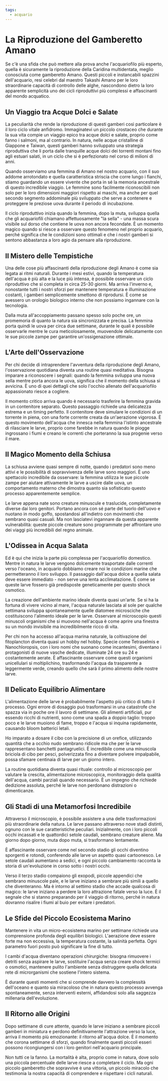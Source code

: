 ```yaml
---
tags:
  - acquario
---
```


# La Riproduzione del Gamberetto Amano

Se c'è una sfida che può mettere alla prova anche l'acquariofilo più esperto, quella è sicuramente la riproduzione della Caridina multidentata, meglio conosciuta come gamberetto Amano. Questi piccoli e instancabili spazzini dell'acquario, resi celebri dal maestro Takashi Amano per le loro straordinarie capacità di controllo delle alghe, nascondono dietro la loro apparente semplicità uno dei cicli riproduttivi più complessi e affascinanti del mondo acquatico.

## Un Viaggio tra Acque Dolci e Salate

La peculiarità che rende la riproduzione di questi gamberi così particolare è il loro ciclo vitale anfidromo. Immaginatevi un piccolo crostaceo che durante la sua vita compie un viaggio epico tra acque dolci e salate, proprio come fanno i salmoni, ma al contrario. In natura, nelle acque cristalline di Giappone e Taiwan, questi gamberi hanno sviluppato una strategia riproduttiva che li porta dalle tranquille acque dolci dei torrenti montani fino agli estuari salati, in un ciclo che si è perfezionato nel corso di milioni di anni.

Quando osserviamo una femmina di Amano nel nostro acquario, con il suo addome arrotondato e quella caratteristica striscia che corre lungo i fianchi, stiamo guardando un essere vivente che porta in sé la memoria ancestrale di questo incredibile viaggio. Le femmine sono facilmente riconoscibili non solo per le loro dimensioni maggiori rispetto ai maschi, ma anche per quel secondo segmento addominale più sviluppato che serve a contenere e proteggere le preziose uova durante il periodo di incubazione.

Il ciclo riproduttivo inizia quando la femmina, dopo la muta, sviluppa quella che gli acquariofili chiamano affettuosamente "la sella" - una massa scura visibile sul dorso che contiene le uova non ancora fecondate. È un momento magico quando si riesce a osservare questo fenomeno nel proprio acquario, perché significa che le condizioni sono ottimali e che i nostri gamberi si sentono abbastanza a loro agio da pensare alla riproduzione.

## Il Mistero delle Tempistiche

Una delle cose più affascinanti della riproduzione degli Amano è come sia legata ai ritmi naturali. Durante i mesi estivi, quando la temperatura dell'acqua è più alta e la luce più intensa, è possibile osservare un ciclo riproduttivo che si completa in circa 25-30 giorni. Ma arriva l'inverno e, nonostante tutti i nostri sforzi per mantenere temperatura e illuminazione costanti, i gamberi semplicemente smettono di riprodursi. È come se avessero un orologio biologico interno che non possiamo ingannare con la tecnologia.

Dalla muta all'accoppiamento passano spesso solo poche ore, un promemoria di quanto la natura sia sincronizzata e precisa. La femmina porta quindi le uova per circa due settimane, durante le quali è possibile osservarle mentre le cura meticolosamente, muovendole delicatamente con le sue piccole zampe per garantire un'ossigenazione ottimale.

## L'Arte dell'Osservazione

Per chi decide di intraprendere l'avventura della riproduzione degli Amano, l'osservazione quotidiana diventa una routine quasi meditativa. Bisogna imparare a riconoscere i segnali: quando la femmina sviluppa una nuova sella mentre porta ancora le uova, significa che il momento della schiusa si avvicina. È uno di quei dettagli che solo l'occhio allenato dell'acquariofilo appassionato riesce a cogliere.

Il momento critico arriva quando è necessario trasferire la femmina gravida in un contenitore separato. Questo passaggio richiede una delicatezza estrema e un timing perfetto. Il contenitore deve simulare le condizioni di un torrente in piena, con una forte corrente creata da un'aerazione vigorosa. È questo movimento dell'acqua che innesca nella femmina l'istinto ancestrale di rilasciare le larve, proprio come farebbe in natura quando le piogge ingrossano i fiumi e creano le correnti che porteranno la sua progenie verso il mare.

## Il Magico Momento della Schiusa

La schiusa avviene quasi sempre di notte, quando i predatori sono meno attivi e le possibilità di sopravvivenza delle larve sono maggiori. È uno spettacolo incredibile da osservare: la femmina utilizza le sue piccole zampe per aiutare attivamente le larve a uscire dalle uova, un comportamento materno che dimostra quanto sia sofisticato questo processo apparentemente semplice.

Le larve appena nate sono creature minuscule e traslucide, completamente diverse dai loro genitori. Portano ancora con sé parte del tuorlo dell'uovo e nuotano in modo goffo, spostandosi all'indietro con movimenti che sembrano quasi casuali. Ma non lasciatevi ingannare da questa apparente vulnerabilità: queste piccole creature sono programmate per affrontare uno dei viaggi più incredibili del regno animale.

## L'Odissea in Acqua Salata

Ed è qui che inizia la parte più complessa per l'acquariofilo domestico. Mentre in natura le larve vengono dolcemente trasportate dalle correnti verso l'oceano, in acquario dobbiamo creare noi le condizioni marine che permetteranno il loro sviluppo. Il passaggio dall'acqua dolce a quella salata deve essere immediato - non serve una lenta acclimatazione. È come se queste larve fossero già predisposte geneticamente per questo shock osmotico.

La creazione dell'ambiente marino ideale diventa quasi un'arte. Se si ha la fortuna di vivere vicino al mare, l'acqua naturale lasciata al sole per qualche settimana sviluppa spontaneamente quelle diatomee microsciche che costituiscono l'alimento ideale per le larve. Osservare al microscopio questi minuscoli organismi che si muovono nell'acqua è come aprire una finestra su un mondo invisibile ma incredibilmente ricco di vita.

Per chi non ha accesso all'acqua marina naturale, la coltivazione del fitoplancton diventa quasi un hobby nel hobby. Specie come Tetraselmis e Nanochloropsis, con i loro nomi che suonano come incantesimi, diventano i protagonisti di nuove vasche dedicate, illuminate 24 ore su 24 e costantemente aerate. È affascinante osservare come questi organismi unicellulari si moltiplichino, trasformando l'acqua da trasparente a leggermente verde, creando quello che sarà il primo alimento delle nostre larve.

## Il Delicato Equilibrio Alimentare

L'alimentazione delle larve è probabilmente l'aspetto più critico di tutto il processo. Ogni errore di dosaggio può trasformarsi in una catastrofe che spazza via in poche ore il lavoro di settimane. Gli alimenti artificiali, pur essendo ricchi di nutrienti, sono come una spada a doppio taglio: troppo poco e le larve muoiono di fame, troppo e l'acqua si inquina rapidamente, causando bloom batterici letali.

Ho imparato a dosare il cibo con la precisione di un orefice, utilizzando quantità che a occhio nudo sembrano ridicole ma che per le larve rappresentano banchetti pantagruelici. È incredibile come una minuscola briciola di cibo per pesci, polverizzata fino a diventare polvere impalpabile, possa sfamare centinaia di larve per un giorno intero.

La routine quotidiana diventa quasi rituale: controllo al microscopio per valutare la crescita, alimentazione microscopica, monitoraggio della qualità dell'acqua, cambi parziali quando necessario. È un impegno che richiede dedizione assoluta, perché le larve non perdonano distrazioni o dimenticanze.

## Gli Stadi di una Metamorfosi Incredibile

Attraverso il microscopio, è possibile assistere a una delle trasformazioni più straordinarie della natura. Le larve passano attraverso nove stadi distinti, ognuno con le sue caratteristiche peculiari. Inizialmente, con i loro piccoli occhi incassati e le quattordici setole caudali, sembrano creature aliene. Ma giorno dopo giorno, muta dopo muta, si trasformano lentamente.

È affascinante osservare come nel secondo stadio gli occhi diventino sporgenti e rotondi, conferendo alle larve un aspetto quasi cartoonesco. Le setole caudali aumentano a sedici, e ogni piccolo cambiamento racconta la storia di un'evoluzione in corso sotto i nostri occhi.

Verso il terzo stadio compaiono gli exopodi, piccole appendici che sembrano minuscole pale, e le larve iniziano a sembrare più simili a quello che diventeranno. Ma è intorno al settimo stadio che accade qualcosa di magico: le larve iniziano a perdere la loro attrazione fatale verso la luce. È il segnale che si stanno preparando per il viaggio di ritorno, perché in natura dovranno risalire i fiumi al buio per evitare i predatori.

## Le Sfide del Piccolo Ecosistema Marino

Mantenere in vita un micro-ecosistema marino per settimane richiede una comprensione profonda degli equilibri biologici. L'aerazione deve essere forte ma non eccessiva, la temperatura costante, la salinità perfetta. Ogni parametro fuori posto può significare la fine di tutto.

I cambi d'acqua diventano operazioni chirurgiche: bisogna rimuovere i detriti senza aspirare le larve, sostituire l'acqua senza creare shock termici o osmotici, mantenere pulito l'ambiente senza distruggere quella delicata rete di microrganismi che sostiene l'intero sistema.

È durante questi momenti che si comprende davvero la complessità dell'oceano e quanto sia miracoloso che in natura questo processo avvenga spontaneamente, senza interventi esterni, affidandosi solo alla saggezza millenaria dell'evoluzione.

## Il Ritorno alle Origini

Dopo settimane di cure attente, quando le larve iniziano a sembrare piccoli gamberi in miniatura e perdono definitivamente l'attrazione verso la luce, arriva il momento più emozionante: il ritorno all'acqua dolce. È il momento che corona settimane di sforzi, quando finalmente questi piccoli esseri possono ricongiungersi con i loro genitori nell'acquario principale.

Non tutti ce la fanno. La mortalità è alta, proprio come in natura, dove solo una piccola percentuale delle larve riesce a completare il ciclo. Ma ogni piccolo gamberetto che sopravvive è una vittoria, un piccolo miracolo che testimonia la nostra capacità di comprendere e rispettare i cicli naturali.
